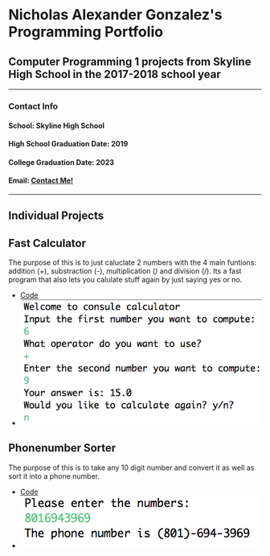 # Nicholas Alexander Gonzalez's Programming Portfolio

## Computer Programming 1 projects from Skyline High School in the 2017-2018 school year

---

### **Contact Info**


#### School: Skyline High School

#### High School Graduation Date: 2019
#### College Graduation Date: 2023

#### Email: <a href="mailto:nichgonz9644@granitesd.org"> Contact Me! </a>

---

## Individual Projects

## Fast Calculator

The purpose of this is to just caluclate 2 numbers with the 4 main funtions: addition (+), substraction (-), multiplication (*)* and division (/). Its a fast program that also lets you calulate stuff again by just saying yes or no.

+ [Code](https://github.com/Cubasian5/CompProgramYR2/blob/master/CalculatorCode/src)
+ ![Calulator Image](https://github.com/Cubasian5/CompProgramYR2/blob/master/CalculatorCode/Calculator.png "Example of the Running Code")

## Phonenumber Sorter

The purpose of this is to take any 10 digit number and convert it as well as sort it into a phone number.

+ [Code](https://github.com/Cubasian5/CompProgramYR2/blob/master/Phonenumber/src)
+ ![Phonenumber Image](https://github.com/Cubasian5/CompProgramYR2/blob/master/Phonenumber/Phonenumber.png "Example of the Running Code")
